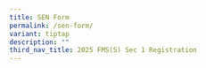 ```yaml
---
title: SEN Form
permalink: /sen-form/
variant: tiptap
description: ""
third_nav_title: 2025 FMS(S) Sec 1 Registration
---
```

<p></p>